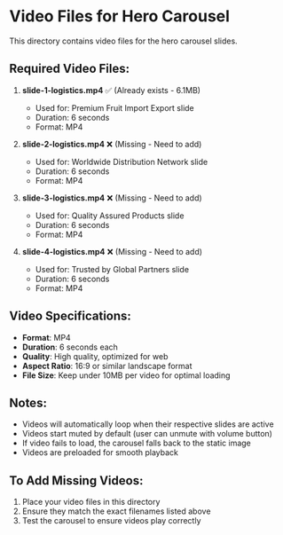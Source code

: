 # Video Files for Hero Carousel

This directory contains video files for the hero carousel slides.

## Required Video Files:

1. **slide-1-logistics.mp4** ✅ (Already exists - 6.1MB)
   - Used for: Premium Fruit Import Export slide
   - Duration: 6 seconds
   - Format: MP4

2. **slide-2-logistics.mp4** ❌ (Missing - Need to add)
   - Used for: Worldwide Distribution Network slide
   - Duration: 6 seconds
   - Format: MP4

3. **slide-3-logistics.mp4** ❌ (Missing - Need to add)
   - Used for: Quality Assured Products slide
   - Duration: 6 seconds
   - Format: MP4

4. **slide-4-logistics.mp4** ❌ (Missing - Need to add)
   - Used for: Trusted by Global Partners slide
   - Duration: 6 seconds
   - Format: MP4

## Video Specifications:
- **Format**: MP4
- **Duration**: 6 seconds each
- **Quality**: High quality, optimized for web
- **Aspect Ratio**: 16:9 or similar landscape format
- **File Size**: Keep under 10MB per video for optimal loading

## Notes:
- Videos will automatically loop when their respective slides are active
- Videos start muted by default (user can unmute with volume button)
- If video fails to load, the carousel falls back to the static image
- Videos are preloaded for smooth playback

## To Add Missing Videos:
1. Place your video files in this directory
2. Ensure they match the exact filenames listed above
3. Test the carousel to ensure videos play correctly

